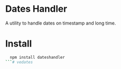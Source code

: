 # Dates Handler
A utility to handle dates on timestamp and long time.

# Install
```bash
  npm install dateshandler
```# vedates
